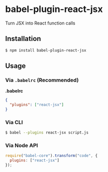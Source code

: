 # babel-plugin-react-jsx

Turn JSX into React function calls

## Installation

```sh
$ npm install babel-plugin-react-jsx
```

## Usage

### Via `.babelrc` (Recommended)

**.babelrc**

```json
{
  "plugins": ["react-jsx"]
}
```

### Via CLI

```sh
$ babel --plugins react-jsx script.js
```

### Via Node API

```javascript
require("babel-core").transform("code", {
  plugins: ["react-jsx"]
});
```
